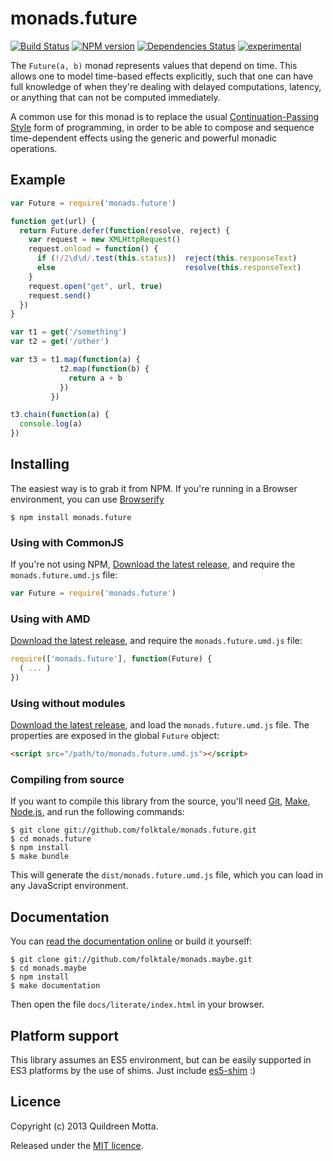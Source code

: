 monads.future
=============

[![Build Status](https://secure.travis-ci.org/folktale/monads.future.png?branch=master)](https://travis-ci.org/folktale/monads.future)
[![NPM version](https://badge.fury.io/js/monads.future.png)](http://badge.fury.io/js/monads.future)
[![Dependencies Status](https://david-dm.org/folktale/monads.future.png)](https://david-dm.org/folktale/monads.future)
[![experimental](http://hughsk.github.io/stability-badges/dist/experimental.svg)](http://github.com/hughsk/stability-badges)


The `Future(a, b)` monad represents values that depend on time. This allows one
to model time-based effects explicitly, such that one can have full knowledge
of when they're dealing with delayed computations, latency, or anything that
can not be computed immediately.

A common use for this monad is to replace the usual
[Continuation-Passing Style][CPS] form of programming, in order to be able to
compose and sequence time-dependent effects using the generic and powerful
monadic operations.


## Example

```js
var Future = require('monads.future')

function get(url) {
  return Future.defer(function(resolve, reject) {
    var request = new XMLHttpRequest()
    request.onload = function() {
      if (!/2\d\d/.test(this.status))  reject(this.responseText)
      else                             resolve(this.responseText)
    }
    request.open("get", url, true)
    request.send()
  })
}

var t1 = get('/something')
var t2 = get('/other')

var t3 = t1.map(function(a) {
           t2.map(function(b) {
             return a + b
           })
         })

t3.chain(function(a) {
  console.log(a)
})
```


## Installing

The easiest way is to grab it from NPM. If you're running in a Browser
environment, you can use [Browserify][]

    $ npm install monads.future


### Using with CommonJS

If you're not using NPM, [Download the latest release][release], and require
the `monads.future.umd.js` file:

```js
var Future = require('monads.future')
```


### Using with AMD

[Download the latest release][release], and require the `monads.future.umd.js`
file:

```js
require(['monads.future'], function(Future) {
  ( ... )
})
```


### Using without modules

[Download the latest release][release], and load the `monads.future.umd.js`
file. The properties are exposed in the global `Future` object:

```html
<script src="/path/to/monads.future.umd.js"></script>
```


### Compiling from source

If you want to compile this library from the source, you'll need [Git][],
[Make][], [Node.js][], and run the following commands:

    $ git clone git://github.com/folktale/monads.future.git
    $ cd monads.future
    $ npm install
    $ make bundle
    
This will generate the `dist/monads.future.umd.js` file, which you can load in
any JavaScript environment.

    
## Documentation

You can [read the documentation online][docs] or build it yourself:

    $ git clone git://github.com/folktale/monads.maybe.git
    $ cd monads.maybe
    $ npm install
    $ make documentation

Then open the file `docs/literate/index.html` in your browser.


## Platform support

This library assumes an ES5 environment, but can be easily supported in ES3
platforms by the use of shims. Just include [es5-shim][] :)


## Licence

Copyright (c) 2013 Quildreen Motta.

Released under the [MIT licence](https://github.com/folktale/monads.future/blob/master/LICENCE).

<!-- links -->
[Fantasy Land]: https://github.com/fantasyland/fantasy-land
[Browserify]: http://browserify.org/
[release]: https://github.com/folktale/monads.future/releases/download/v0.2.0/monads.future-0.2.0.tar.gz
[Git]: http://git-scm.com/
[Make]: http://www.gnu.org/software/make/
[Node.js]: http://nodejs.org/
[es5-shim]: https://github.com/kriskowal/es5-shim
[docs]: http://folktale.github.io/monads.future
[CPS]: http://matt.might.net/articles/by-example-continuation-passing-style/
